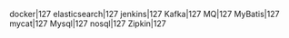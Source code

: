 docker|127
elasticsearch|127
jenkins|127
Kafka|127
MQ|127
MyBatis|127
mycat|127
Mysql|127
nosql|127
Zipkin|127
